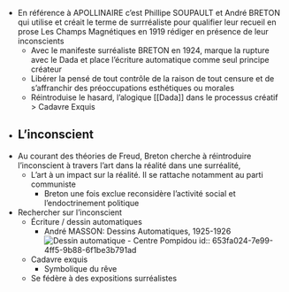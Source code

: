 - En référence à APOLLINAIRE c’est Phillipe SOUPAULT et André BRETON qui utilise et créait le terme de surrréaliste pour qualifier leur recueil en prose Les Champs Magnétiques en 1919 rédiger en présence de leur inconscients
	- Avec le manifeste surréaliste BRETON en 1924, marque la rupture avec le Dada et place l’écriture automatique comme seul principe créateur
	- Libérer la pensé de tout contrôle de la raison de tout censure et de s’affranchir des préoccupations esthétiques ou morales
	- Réintroduise le hasard, l’alogique [[Dada]] dans le processus créatif > Cadavre Exquis
- ## L’inconscient
- Au courant des théories de Freud, Breton cherche à réintroduire l’inconscient à travers l’art dans la réalité dans une surréalité,
	- L’art à un impact sur la réalité. Il se rattache notamment au parti communiste
		- Breton une fois exclue reconsidère l’activité social et l’endoctrinement politique
- Rechercher sur l’inconscient
	- Écriture / dessin automatiques
		- André MASSON: Dessins Automatiques, 1925-1926 ![Dessin automatique - Centre Pompidou](https://www.centrepompidou.fr/media/picture/4d/a2/4da2ec0c5771f6bcaef9e7d43376f3a0/thumb_large.jpg)
		  id:: 653fa024-7e99-4ff5-9b88-6f1be3b791ad
	- Cadavre exquis
		- Symbolique du rêve
	- Se fédère à des expositions surréalistes